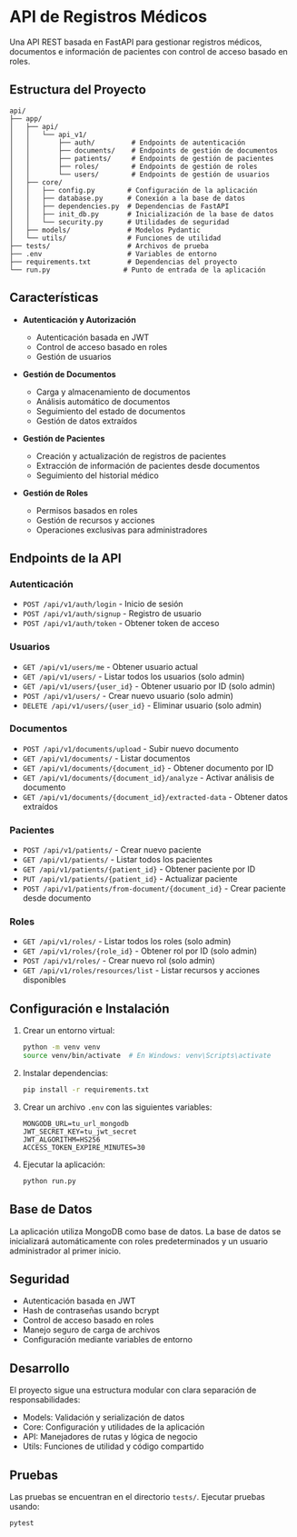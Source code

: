 # API de Registros Médicos

Una API REST basada en FastAPI para gestionar registros médicos, documentos e información de pacientes con control de acceso basado en roles.

## Estructura del Proyecto

```
api/
├── app/
│   ├── api/
│   │   └── api_v1/
│   │       ├── auth/         # Endpoints de autenticación
│   │       ├── documents/    # Endpoints de gestión de documentos
│   │       ├── patients/     # Endpoints de gestión de pacientes
│   │       ├── roles/        # Endpoints de gestión de roles
│   │       └── users/        # Endpoints de gestión de usuarios
│   ├── core/
│   │   ├── config.py        # Configuración de la aplicación
│   │   ├── database.py      # Conexión a la base de datos
│   │   ├── dependencies.py  # Dependencias de FastAPI
│   │   ├── init_db.py       # Inicialización de la base de datos
│   │   └── security.py      # Utilidades de seguridad
│   ├── models/              # Modelos Pydantic
│   └── utils/               # Funciones de utilidad
├── tests/                   # Archivos de prueba
├── .env                     # Variables de entorno
├── requirements.txt         # Dependencias del proyecto
└── run.py                  # Punto de entrada de la aplicación
```

## Características

- **Autenticación y Autorización**
  - Autenticación basada en JWT
  - Control de acceso basado en roles
  - Gestión de usuarios

- **Gestión de Documentos**
  - Carga y almacenamiento de documentos
  - Análisis automático de documentos
  - Seguimiento del estado de documentos
  - Gestión de datos extraídos

- **Gestión de Pacientes**
  - Creación y actualización de registros de pacientes
  - Extracción de información de pacientes desde documentos
  - Seguimiento del historial médico

- **Gestión de Roles**
  - Permisos basados en roles
  - Gestión de recursos y acciones
  - Operaciones exclusivas para administradores

## Endpoints de la API

### Autenticación
- `POST /api/v1/auth/login` - Inicio de sesión
- `POST /api/v1/auth/signup` - Registro de usuario
- `POST /api/v1/auth/token` - Obtener token de acceso

### Usuarios
- `GET /api/v1/users/me` - Obtener usuario actual
- `GET /api/v1/users/` - Listar todos los usuarios (solo admin)
- `GET /api/v1/users/{user_id}` - Obtener usuario por ID (solo admin)
- `POST /api/v1/users/` - Crear nuevo usuario (solo admin)
- `DELETE /api/v1/users/{user_id}` - Eliminar usuario (solo admin)

### Documentos
- `POST /api/v1/documents/upload` - Subir nuevo documento
- `GET /api/v1/documents/` - Listar documentos
- `GET /api/v1/documents/{document_id}` - Obtener documento por ID
- `GET /api/v1/documents/{document_id}/analyze` - Activar análisis de documento
- `GET /api/v1/documents/{document_id}/extracted-data` - Obtener datos extraídos

### Pacientes
- `POST /api/v1/patients/` - Crear nuevo paciente
- `GET /api/v1/patients/` - Listar todos los pacientes
- `GET /api/v1/patients/{patient_id}` - Obtener paciente por ID
- `PUT /api/v1/patients/{patient_id}` - Actualizar paciente
- `POST /api/v1/patients/from-document/{document_id}` - Crear paciente desde documento

### Roles
- `GET /api/v1/roles/` - Listar todos los roles (solo admin)
- `GET /api/v1/roles/{role_id}` - Obtener rol por ID (solo admin)
- `POST /api/v1/roles/` - Crear nuevo rol (solo admin)
- `GET /api/v1/roles/resources/list` - Listar recursos y acciones disponibles

## Configuración e Instalación

1. Crear un entorno virtual:
   ```bash
   python -m venv venv
   source venv/bin/activate  # En Windows: venv\Scripts\activate
   ```

2. Instalar dependencias:
   ```bash
   pip install -r requirements.txt
   ```

3. Crear un archivo `.env` con las siguientes variables:
   ```
   MONGODB_URL=tu_url_mongodb
   JWT_SECRET_KEY=tu_jwt_secret
   JWT_ALGORITHM=HS256
   ACCESS_TOKEN_EXPIRE_MINUTES=30
   ```

4. Ejecutar la aplicación:
   ```bash
   python run.py
   ```

## Base de Datos

La aplicación utiliza MongoDB como base de datos. La base de datos se inicializará automáticamente con roles predeterminados y un usuario administrador al primer inicio.

## Seguridad

- Autenticación basada en JWT
- Hash de contraseñas usando bcrypt
- Control de acceso basado en roles
- Manejo seguro de carga de archivos
- Configuración mediante variables de entorno

## Desarrollo

El proyecto sigue una estructura modular con clara separación de responsabilidades:
- Models: Validación y serialización de datos
- Core: Configuración y utilidades de la aplicación
- API: Manejadores de rutas y lógica de negocio
- Utils: Funciones de utilidad y código compartido

## Pruebas

Las pruebas se encuentran en el directorio `tests/`. Ejecutar pruebas usando:
```bash
pytest
``` 